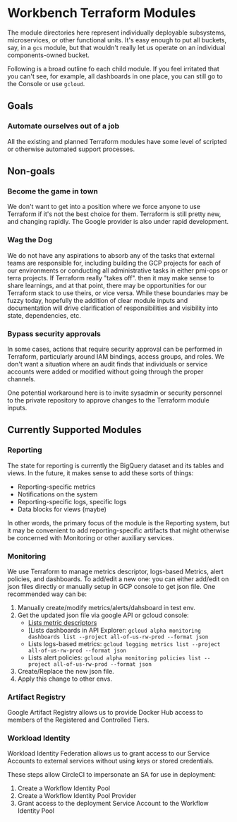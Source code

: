 # Workbench Terraform Modules
The module directories here represent individually deployable subsystems, 
microservices, or other functional units. It's easy enough to put all buckets, say,
in a `gcs` module, but that wouldn't really let us operate on an individual components-owned bucket.

Following is a broad outline fo each child module. If you feel irritated that you can't see, for example,
all dashboards in one place, you can still go to the Console or use `gcloud`.
## Goals
### Automate ourselves out of a job
All the existing and planned Terraform modules have some level of scripted or otherwise automated
support processes.
## Non-goals
### Become the game in town
We don't want to get into a position where we force anyone to use Terraform if it's not the best
choice for them. Terraform is still pretty new, and changing rapidly. The Google provider is also
under rapid development.  
### Wag the Dog
We do not have any aspirations to absorb any of the tasks that external teams are responsible for,
including building the GCP projects for each of our environments or conducting all administrative
tasks in either pmi-ops or terra projects. If Terraform really "takes off". then it may make sense to
share learnings, and at that point, there may be opportunities for our Terraform stack to use theirs,
or vice versa. While these boundaries may be fuzzy today, hopefully the addition of clear module
inputs and documentation will drive clarification of responsibilities and visibility into state,
dependencies, etc.
### Bypass security approvals
In some cases, actions that require security approval can be performed in Terraform, particularly
around IAM bindings, access groups, and roles. We don't want a situation where an audit finds that
individuals or service accounts were added or modified without going through the proper channels.

One potential workaround here is to invite sysadmin or security personnel to the private repository
to approve changes to the Terraform module inputs.

## Currently Supported Modules

### Reporting
The state for reporting is currently the BigQuery dataset and its tables and views. In the future,
it makes sense to add these sorts of things:
* Reporting-specific metrics
* Notifications on the system
* Reporting-specific logs, specific logs
* Data blocks for views (maybe)

In other words, the primary focus of the module is the Reporting system, but it may be convenient to
add reporting-specific artifacts that might otherwise be concerned with Monitoring or other auxiliary
services.

### Monitoring
We use Terraform to manage metrics descriptor, logs-based Metrics, alert policies, and dashboards. 
To add/edit a new one: you can either add/edit on json files directly or manually setup in GCP console to get json file.
One recommended way can be:
1. Manually create/modify metrics/alerts/dahsboard in test env. 
2. Get the updated json file via google API or gcloud console:
    * [Lists metric descriptors](https://cloud.google.com/monitoring/api/ref_v3/rest/v3/projects.metricDescriptors/list?apix_params=%7B%22name%22%3A%22projects%2Fall-of-us-rw-prod%22%2C%22filter%22%3A%22metric.type%20%3D%20starts_with(%5C%22logging.googleapis.com%2Fuser%5C%22)%22%7D)
    * [Lists dashboards in API Explorer: `gcloud alpha monitoring dashboards list --project all-of-us-rw-prod --format json`
    * Lists logs-based metrics: `gcloud logging metrics list --project all-of-us-rw-prod --format json`
    * Lists alert policies: `gcloud alpha monitoring policies list --project all-of-us-rw-prod --format json`
3. Create/Replace the new json file.
4. Apply this change to other envs.

### Artifact Registry
Google Artifact Registry allows us to provide Docker Hub access to members of the Registered and Controlled Tiers.

### Workload Identity
Workload Identity Federation allows us to grant access to our Service Accounts to external services without using keys
or stored credentials.

These steps allow CircleCI to impersonate an SA for use in deployment:
1. Create a Workflow Identity Pool
2. Create a Workflow Identity Pool Provider
3. Grant access to the deployment Service Account to the Workflow Identity Pool
